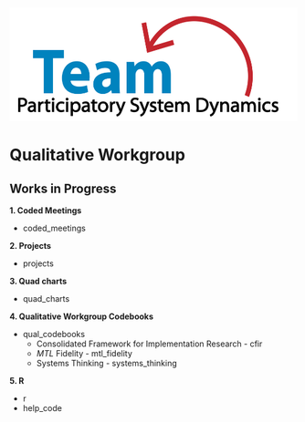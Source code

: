<img src = "https://github.com/lzim/teampsd/blob/master/resources/logos/team_psd_logo_sm.png"
     height = "200" width = "600">  

# Qualitative Workgroup

## Works in Progress

**1. Coded Meetings**
  
  - coded_meetings

**2. Projects**

- projects

**3. Quad charts**
  
  - quad_charts

**4. Qualitative Workgroup Codebooks**
- qual_codebooks
  + Consolidated Framework for Implementation Research  - cfir
  + *MTL* Fidelity - mtl_fidelity
  + Systems Thinking - systems_thinking
  
**5. R**
  
  - r
  - help_code
